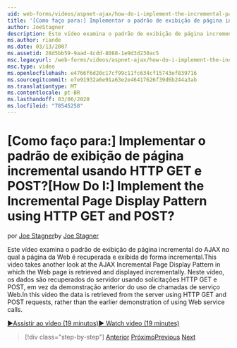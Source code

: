 ```yaml
---
uid: web-forms/videos/aspnet-ajax/how-do-i-implement-the-incremental-page-display-pattern-using-http-get-and-post
title: '[Como faço para:] Implementar o padrão de exibição de página incremental usando HTTP GET e POST? | Microsoft Docs'
author: JoeStagner
description: Este vídeo examina o padrão de exibição de página incremental do AJAX no qual a página da Web é recuperada e exibida de forma incremental. Neste vídeo, o...
ms.author: riande
ms.date: 03/13/2007
ms.assetid: 28d5bb59-9aad-4cdd-8088-1e9d3d230ac5
msc.legacyurl: /web-forms/videos/aspnet-ajax/how-do-i-implement-the-incremental-page-display-pattern-using-http-get-and-post
msc.type: video
ms.openlocfilehash: e4766f6d20c17cf99c11fc634cf15743ef839716
ms.sourcegitcommit: e7e91932a6e91a63e2e46417626f39d6b244a3ab
ms.translationtype: MT
ms.contentlocale: pt-BR
ms.lasthandoff: 03/06/2020
ms.locfileid: "78545258"
---
```

# <a name="how-do-i-implement-the-incremental-page-display-pattern-using-http-get-and-post"></a><span data-ttu-id="30de8-105">[Como faço para:] Implementar o padrão de exibição de página incremental usando HTTP GET e POST?</span><span class="sxs-lookup"><span data-stu-id="30de8-105">[How Do I:] Implement the Incremental Page Display Pattern using HTTP GET and POST?</span></span>

<span data-ttu-id="30de8-106">por [Joe Stagner](https://github.com/JoeStagner)</span><span class="sxs-lookup"><span data-stu-id="30de8-106">by [Joe Stagner](https://github.com/JoeStagner)</span></span>

<span data-ttu-id="30de8-107">Este vídeo examina o padrão de exibição de página incremental do AJAX no qual a página da Web é recuperada e exibida de forma incremental.</span><span class="sxs-lookup"><span data-stu-id="30de8-107">This video takes another look at the AJAX Incremental Page Display Pattern in which the Web page is retrieved and displayed incrementally.</span></span> <span data-ttu-id="30de8-108">Neste vídeo, os dados são recuperados do servidor usando solicitações HTTP GET e POST, em vez da demonstração anterior do uso de chamadas de serviço Web.</span><span class="sxs-lookup"><span data-stu-id="30de8-108">In this video the data is retrieved from the server using HTTP GET and POST requests, rather than the earlier demonstration of using Web service calls.</span></span>

[<span data-ttu-id="30de8-109">&#9654;Assistir ao vídeo (19 minutos)</span><span class="sxs-lookup"><span data-stu-id="30de8-109">&#9654; Watch video (19 minutes)</span></span>](https://channel9.msdn.com/Blogs/ASP-NET-Site-Videos/how-do-i-implement-the-incremental-page-display-pattern-using-http-get-and-post)

> [!div class="step-by-step"]
> <span data-ttu-id="30de8-110">[Anterior](how-do-i-implement-the-ajax-incremental-page-display-pattern.md)
> [Próximo](how-do-i-use-the-aspnet-ajax-updateprogress-control.md)</span><span class="sxs-lookup"><span data-stu-id="30de8-110">[Previous](how-do-i-implement-the-ajax-incremental-page-display-pattern.md)
[Next](how-do-i-use-the-aspnet-ajax-updateprogress-control.md)</span></span>
